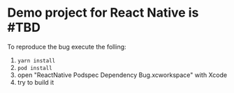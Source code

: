 # Demo project for React Native is #TBD

To reproduce the bug execute the folling:
1. `yarn install`
2. `pod install`
3. open "ReactNative Podspec Dependency Bug.xcworkspace" with Xcode
4. try to build it
